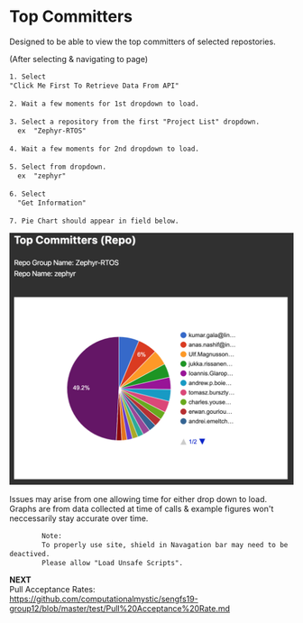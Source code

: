 # Top Committers

Designed to be able to view the top committers of selected repostories.  

(After selecting & navigating to page)

    1. Select   
    "Click Me First To Retrieve Data From API"
    
    2. Wait a few moments for 1st dropdown to load.
    
    3. Select a repository from the first "Project List" dropdown.  
      ex  "Zephyr-RTOS"
      
    4. Wait a few moments for 2nd dropdown to load.
    
    5. Select from dropdown.  
      ex  "zephyr"
      
    6. Select  
      "Get Information"  
      
    7. Pie Chart should appear in field below.  
    
![Z top com as of Dec 3,2019](https://raw.githubusercontent.com/computationalmystic/sengfs19-group12/master/test/commiters%20zeph%20zeph.png)

Issues may arise from one allowing time for either drop down to load.  
Graphs are from data collected at time of calls & example figures won't neccessarily stay accurate over time. 

      		Note:  
			To properly use site, shield in Navagation bar may need to be deactived.  
			Please allow "Load Unsafe Scripts".

**NEXT**  
Pull Acceptance Rates:  
https://github.com/computationalmystic/sengfs19-group12/blob/master/test/Pull%20Acceptance%20Rate.md      


